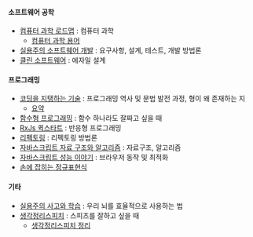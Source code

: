 #### 소프트웨어 공학
- [컴퓨터 과학 로드맵](http://book.naver.com/bookdb/book_detail.nhn?bid=13496659) : 컴퓨터 과학
  - [컴퓨터 과학 용어](%EC%BB%B4%ED%93%A8%ED%84%B0-%EA%B3%BC%ED%95%99-%EC%9A%A9%EC%96%B4)
- [실용주의 소프트웨어 개발](http://book.naver.com/bookdb/book_detail.nhn?bid=11885425) : 요구사항, 설계, 테스트, 개발 방법론
- [클린 소프트웨어](http://book.naver.com/bookdb/book_detail.nhn?bid=12035385) : 에자일 설계

#### 프로그래밍
- [코딩을 지탱하는 기술](http://book.naver.com/bookdb/book_detail.nhn?bid=7317474) : 프로그래밍 역사 및 문법 발전 과정, 형이 왜 존재하는 지
  - [요약](코딩을-지탱하는-기술-요약)
- [함수형 프로그래밍](http://book.naver.com/bookdb/book_detail.nhn?device=pc&bid=12800140) : 함수 하나라도 잘짜고 싶을 때
- [RxJs 퀵스타트](http://naver.me/GciIqLoq) : 반응형 프로그래밍
- [리펙토링](http://book.naver.com/bookdb/book_detail.nhn?device=pc&bid=7047630) : 리펙토링 방법론
- [자바스크립트 자료 구조와 알고리즘](http://book.naver.com/bookdb/book_detail.nhn?device=pc&bid=9755482) : 자료구조, 알고리즘
- [자바스크립트 성능 이야기](http://book.naver.com/bookdb/book_detail.nhn?device=pc&bid=7006583) : 브라우저 동작 및 최적화
- [손에 잡히는 정규표현식](http://www.kyobobook.co.kr/product/detailViewKor.laf?barcode=9788991268630&n_media=27758&n_query=%EC%86%90%EC%97%90%EC%9E%A1%ED%9E%88%EB%8A%94%EC%A0%95%EA%B7%9C%ED%91%9C%ED%98%84%EC%8B%9D&n_rank=2&n_ad_group=grp-m001-01-000000208662314&n_ad=nad-a001-01-000000015636516&n_keyword_id=nkw-m001-01-000000286044841&n_keyword=%EC%86%90%EC%97%90%EC%9E%A1%ED%9E%88%EB%8A%94%EC%A0%95%EA%B7%9C%ED%91%9C%ED%98%84%EC%8B%9D&n_campaign_type=1&NaPm=ct%3Djkae01lk%7Cci%3D0z00000ZZk1pb2DmMf0O%7Ctr%3Dsa%7Chk%3D0ebbcffa27e2b8af6ac18d0d59251878ed443964)

#### 기타
- [실용주의 사고와 학습](http://book.naver.com/bookdb/book_detail.nhn?device=pc&bid=9720757) : 우리 뇌를 효율적으로 사용하는 법
- [생각정리스피치](https://book.naver.com/bookdb/book_detail.nhn?bid=12896858) : 스피츠를 잘하고 싶을 때
  - [생각정리스피치 정리](생각정리스피치-정리)